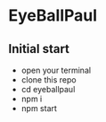 # EyeBallPaul

## Initial start

* open your terminal
* clone this repo
* cd eyeballpaul
* npm i
* npm start
